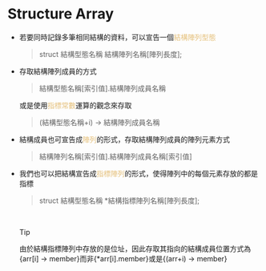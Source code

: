 # Structure Array

- 若要同時記錄多筆相同結構的資料，可以宣告一個<span style="color:#e5c07b">結構陣列型態</span>
  >struct 結構型態名稱 結構陣列名稱[陣列長度];

- 存取結構陣列成員的方式
  >結構型態名稱[索引值].結構陣列成員名稱

  或是使用<span style="color:#e5c07b">指標常數</span>運算的觀念來存取
  >(結構型態名稱+i) -> 結構陣列成員名稱

- 結構成員也可宣告成<span style="color:#e5c07b">陣列</span>的形式，存取結構陣列成員的陣列元素方式
  >結構陣列名稱[索引值].結構陣列成員名稱[索引值]

- 我們也可以把結構宣告成<span style="color:#e5c07b">指標陣列</span>的形式，使得陣列中的每個元素存放的都是指標
  >struct 結構型態名稱 *結構指標陣列名稱[陣列長度];

  &nbsp;
  >[!TIP]
  >由於結構指標陣列中存放的是位址，因此存取其指向的結構成員位置方式為{arr[i] -> member}而非{*arr[i].member}或是{(arr+i) -> member} 
